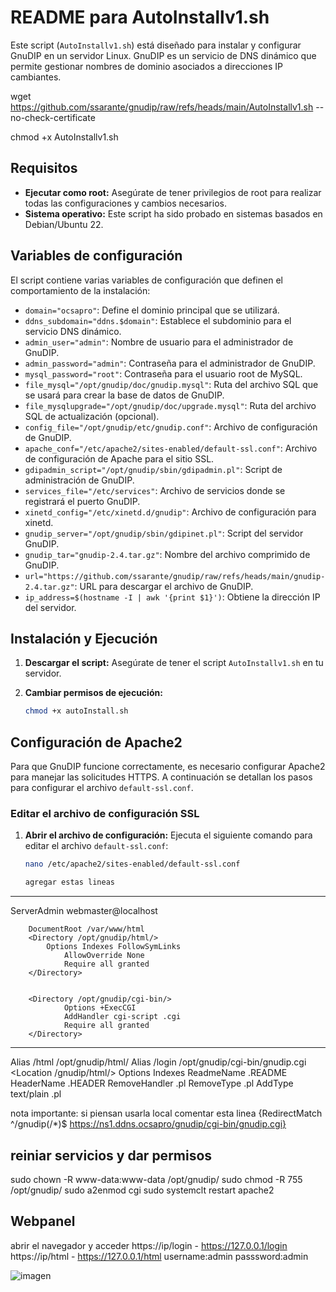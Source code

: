 # README para AutoInstallv1.sh

Este script (`AutoInstallv1.sh`) está diseñado para instalar y configurar GnuDIP en un servidor Linux. GnuDIP es un servicio de DNS dinámico que permite gestionar nombres de dominio asociados a direcciones IP cambiantes.

wget https://github.com/ssarante/gnudip/raw/refs/heads/main/AutoInstallv1.sh --no-check-certificate

chmod +x AutoInstallv1.sh

## Requisitos

- **Ejecutar como root:** Asegúrate de tener privilegios de root para realizar todas las configuraciones y cambios necesarios.
- **Sistema operativo:** Este script ha sido probado en sistemas basados en Debian/Ubuntu 22.

## Variables de configuración

El script contiene varias variables de configuración que definen el comportamiento de la instalación:

- `domain="ocsapro"`: Define el dominio principal que se utilizará.
- `ddns_subdomain="ddns.$domain"`: Establece el subdominio para el servicio DNS dinámico.
- `admin_user="admin"`: Nombre de usuario para el administrador de GnuDIP.
- `admin_password="admin"`: Contraseña para el administrador de GnuDIP.
- `mysql_password="root"`: Contraseña para el usuario root de MySQL.
- `file_mysql="/opt/gnudip/doc/gnudip.mysql"`: Ruta del archivo SQL que se usará para crear la base de datos de GnuDIP.
- `file_mysqlupgrade="/opt/gnudip/doc/upgrade.mysql"`: Ruta del archivo SQL de actualización (opcional).
- `config_file="/opt/gnudip/etc/gnudip.conf"`: Archivo de configuración de GnuDIP.
- `apache_conf="/etc/apache2/sites-enabled/default-ssl.conf"`: Archivo de configuración de Apache para el sitio SSL.
- `gdipadmin_script="/opt/gnudip/sbin/gdipadmin.pl"`: Script de administración de GnuDIP.
- `services_file="/etc/services"`: Archivo de servicios donde se registrará el puerto GnuDIP.
- `xinetd_config="/etc/xinetd.d/gnudip"`: Archivo de configuración para xinetd.
- `gnudip_server="/opt/gnudip/sbin/gdipinet.pl"`: Script del servidor GnuDIP.
- `gnudip_tar="gnudip-2.4.tar.gz"`: Nombre del archivo comprimido de GnuDIP.
- `url="https://github.com/ssarante/gnudip/raw/refs/heads/main/gnudip-2.4.tar.gz"`: URL para descargar el archivo de GnuDIP.
- `ip_address=$(hostname -I | awk '{print $1}')`: Obtiene la dirección IP del servidor.

## Instalación y Ejecución

1. **Descargar el script:**
   Asegúrate de tener el script `AutoInstallv1.sh` en tu servidor.

2. **Cambiar permisos de ejecución:**
   ```bash
   chmod +x autoInstall.sh
   
## Configuración de Apache2

Para que GnuDIP funcione correctamente, es necesario configurar Apache2 para manejar las solicitudes HTTPS. A continuación se detallan los pasos para configurar el archivo `default-ssl.conf`.

### Editar el archivo de configuración SSL

1. **Abrir el archivo de configuración:**
   Ejecuta el siguiente comando para editar el archivo `default-ssl.conf`:
   ```bash
   nano /etc/apache2/sites-enabled/default-ssl.conf

   agregar estas lineas
   
------------------
   <VirtualHost _default_:443>
		ServerAdmin webmaster@localhost

		DocumentRoot /var/www/html
		<Directory /opt/gnudip/html/>
   			Options Indexes FollowSymLinks
    			AllowOverride None
    			Require all granted
		</Directory>

	
		<Directory /opt/gnudip/cgi-bin/>
    			Options +ExecCGI
    			AddHandler cgi-script .cgi
    			Require all granted
		</Directory>


----------------

Alias /html /opt/gnudip/html/
Alias /login /opt/gnudip/cgi-bin/gnudip.cgi
<Location /gnudip/html/>
    Options Indexes
    ReadmeName .README
    HeaderName .HEADER
    RemoveHandler .pl
    RemoveType .pl
    AddType text/plain .pl
</Location>


nota importante: si piensan usarla local comentar esta linea {RedirectMatch ^/gnudip(\/*)$ https://ns1.ddns.ocsapro/gnudip/cgi-bin/gnudip.cgi}

## reiniar servicios y dar permisos
sudo chown -R www-data:www-data /opt/gnudip/
sudo chmod -R 755 /opt/gnudip/
sudo a2enmod cgi
sudo systemclt restart apache2
   
## Webpanel
abrir el navegador y acceder 
  https://ip/login - https://127.0.0.1/login
  https://ip/html - https://127.0.0.1/html
  username:admin passsword:admin

  ![imagen](https://github.com/user-attachments/assets/e666aaa4-8fa5-449a-8316-f79d7e7cada0)

   
